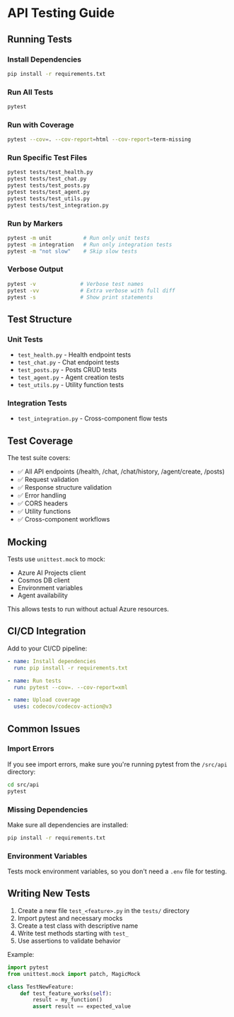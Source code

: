 # API Testing Guide

## Running Tests

### Install Dependencies
```bash
pip install -r requirements.txt
```

### Run All Tests
```bash
pytest
```

### Run with Coverage
```bash
pytest --cov=. --cov-report=html --cov-report=term-missing
```

### Run Specific Test Files
```bash
pytest tests/test_health.py
pytest tests/test_chat.py
pytest tests/test_posts.py
pytest tests/test_agent.py
pytest tests/test_utils.py
pytest tests/test_integration.py
```

### Run by Markers
```bash
pytest -m unit          # Run only unit tests
pytest -m integration   # Run only integration tests
pytest -m "not slow"    # Skip slow tests
```

### Verbose Output
```bash
pytest -v              # Verbose test names
pytest -vv             # Extra verbose with full diff
pytest -s              # Show print statements
```

## Test Structure

### Unit Tests
- `test_health.py` - Health endpoint tests
- `test_chat.py` - Chat endpoint tests
- `test_posts.py` - Posts CRUD tests
- `test_agent.py` - Agent creation tests
- `test_utils.py` - Utility function tests

### Integration Tests
- `test_integration.py` - Cross-component flow tests

## Test Coverage

The test suite covers:
- ✅ All API endpoints (/health, /chat, /chat/history, /agent/create, /posts)
- ✅ Request validation
- ✅ Response structure validation
- ✅ Error handling
- ✅ CORS headers
- ✅ Utility functions
- ✅ Cross-component workflows

## Mocking

Tests use `unittest.mock` to mock:
- Azure AI Projects client
- Cosmos DB client
- Environment variables
- Agent availability

This allows tests to run without actual Azure resources.

## CI/CD Integration

Add to your CI/CD pipeline:
```yaml
- name: Install dependencies
  run: pip install -r requirements.txt

- name: Run tests
  run: pytest --cov=. --cov-report=xml

- name: Upload coverage
  uses: codecov/codecov-action@v3
```

## Common Issues

### Import Errors
If you see import errors, make sure you're running pytest from the `/src/api` directory:
```bash
cd src/api
pytest
```

### Missing Dependencies
Make sure all dependencies are installed:
```bash
pip install -r requirements.txt
```

### Environment Variables
Tests mock environment variables, so you don't need a `.env` file for testing.

## Writing New Tests

1. Create a new file `test_<feature>.py` in the `tests/` directory
2. Import pytest and necessary mocks
3. Create a test class with descriptive name
4. Write test methods starting with `test_`
5. Use assertions to validate behavior

Example:
```python
import pytest
from unittest.mock import patch, MagicMock

class TestNewFeature:
    def test_feature_works(self):
        result = my_function()
        assert result == expected_value
```
